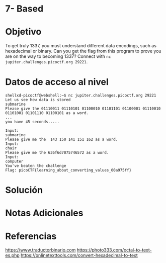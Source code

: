 # 7- Based
# Objetivo
To get truly 1337, you must understand different data encodings, such as hexadecimal or binary. Can you get the flag from this program to prove you are on the way to becoming 1337? Connect with `nc jupiter.challenges.picoctf.org 29221`.
# Datos de acceso al nivel
```
shellxd-picoctf@webshell:~$ nc jupiter.challenges.picoctf.org 29221
Let us see how data is stored
submarine
Please give the 01110011 01110101 01100010 01101101 01100001 01110010 01101001 01101110 01100101 as a word.
...
you have 45 seconds.....

Input:
submarine
Please give me the  143 150 141 151 162 as a word.
Input:
chair
Please give me the 636f6d7075746572 as a word.
Input:
computer
You've beaten the challenge
Flag: picoCTF{learning_about_converting_values_00a975ff}
```
# Solución

# Notas Adicionales

# Referencias
https://www.traductorbinario.com
https://photo333.com/octal-to-text-es.php
https://onlinetexttools.com/convert-hexadecimal-to-text
